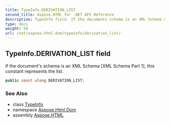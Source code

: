 ```yaml
---
title: TypeInfo.DERIVATION_LIST
second_title: Aspose.HTML for .NET API Reference
description: TypeInfo field. If the documents schema is an XML Schema XML Schema Part 1 this constant represents the list
type: docs
weight: 50
url: /net/aspose.html.dom/typeinfo/derivation_list/
---
```

## TypeInfo.DERIVATION_LIST field

If the document's schema is an XML Schema [XML Schema Part 1], this constant represents the list.

```csharp
public const ulong DERIVATION_LIST;
```

### See Also

* class [TypeInfo](../)
* namespace [Aspose.Html.Dom](../../typeinfo/)
* assembly [Aspose.HTML](../../../)
